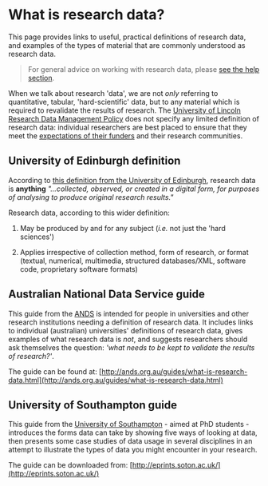 # What is research data?

This page provides links to useful, practical definitions of research data, and examples of the types of material that are commonly understood as research data.

> For general advice on working with research data, please [see the help section](https://orbital.lincoln.ac.uk/training-help).

When we talk about research 'data', we are not *only* referring to quantitative, tabular, 'hard-scientific' data, but to any material which is required to revalidate the results of research. The [University of Lincoln Research Data Management Policy](https://orbital.lincoln.ac.uk/rdm-policy) does not specify any limited definition of research data: individual researchers are best placed to ensure that they meet the [expectations of their funders](https://orbital.lincoln.ac.uk/training-policies) and their research communities.

## University of Edinburgh definition

According to [this definition from the University of Edinburgh](http://www.ed.ac.uk/schools-departments/information-services/services/research-support/data-library/data-repository/definitions), research data is **anything** *"...collected, observed, or created in a digital form, for purposes of analysing to produce original research results."*

Research data, according to this wider definition:

1. May be produced by and for any subject (*i.e.* not just the 'hard sciences')

2. Applies irrespective of collection method, form of research, or format (textual, numerical, multimedia, structured databases/XML, software code, proprietary software formats)
    
## Australian National Data Service guide

This guide from the [ANDS](http://ands.org.au/) is intended for people in universities and other research institutions needing a definition of research data. It includes links to individual (australian) universities' definitions of research data, gives examples of what research data is *not*, and suggests researchers should ask themselves the question: *'what needs to be kept to validate the results of research?'*.

The guide can be found at: [http://ands.org.au/guides/what-is-research-data.html](http://ands.org.au/guides/what-is-research-data.html)

## University of Southampton guide

This guide from the [University of Southampton](http://www.soton.ac.uk/) - aimed at PhD students -  introduces the forms data can take by showing five ways of looking at data, then presents some case studies of data usage in several disciplines in an attempt to illustrate the types of data you might encounter in your research.

The guide can be downloaded from: [http://eprints.soton.ac.uk/](http://eprints.soton.ac.uk/)